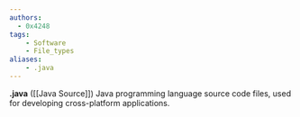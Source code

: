 ```yaml
---
authors:
  - 0x4248
tags:
    - Software
    - File_types
aliases:
    - .java
---
```

**.java** ([[Java Source]]) Java programming language source code files, used for developing cross-platform applications.
